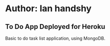 # Author: Ian handshy
## To Do App Deployed for Heroku

Basic to do task list application, using MongoDB.